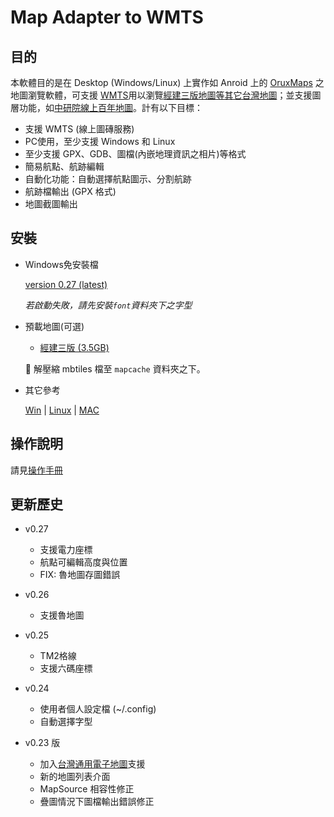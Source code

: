 Map Adapter to WMTS
===================

目的
----

本軟體目的是在 Desktop (Windows/Linux) 上實作如 Anroid 上的 [OruxMaps][] 之地圖瀏覽軟體，可支援 [WMTS][wmts_wiki]用以瀏覽[經建三版地圖等其它台灣地圖][Sinica-WMTS]；並支援圖層功能，如[中研院線上百年地圖][Sinica-100y]。計有以下目標：
  -  支援 WMTS (線上圖磚服務)
  -  PC使用，至少支援 Windows 和 Linux
  -  至少支援 GPX、GDB、圖檔(內嵌地理資訊之相片)等格式
  -  簡易航點、航跡編輯
  -  自動化功能：自動選擇航點圖示、分割航跡
  -  航跡檔輸出 (GPX 格式)
  -  地圖截圖輸出

[wmts_wiki]: https://en.wikipedia.org/wiki/Web_Map_Tile_Service
[OruxMaps]: http://www.oruxmaps.com/index.html
[Sinica-WMTS]: http://gis.sinica.edu.tw/tileserver/
[Sinica-100y]: http://gissrv4.sinica.edu.tw/gis/twhgis.aspx

安裝
----

 *  Windows免安裝檔

    [version 0.27 (latest)][giseditor-0.27]

    _若啟動失敗，請先安裝`font`資料夾下之字型_

 *  預載地圖(可選)

    - [經建三版 (3.5GB)](https://drive.google.com/file/d/0B7ryOauZNjlbT2EwbzBlSEpwT1U/view?usp=sharing)

    📝 解壓縮 mbtiles 檔至 `mapcache` 資料夾之下。

 *  其它參考

    [Win](  https://github.com/dayanuyim/GisEditor/blob/dev/install.md#win_install) |
    [Linux](https://github.com/dayanuyim/GisEditor/blob/dev/install.md#linux_install) |
    [MAC](  https://github.com/dayanuyim/GisEditor/blob/dev/install.md#mac_install)

 [giseditor-0.1-32]: https://drive.google.com/file/d/0B7ryOauZNjlbd0pmVFJmYWVNTkU/view?usp=sharing
 [giseditor-0.1-64]: https://drive.google.com/file/d/0B7ryOauZNjlbSE9mOFZvVjhVOWs/view?usp=sharing
 [giseditor-0.2-32]: https://drive.google.com/file/d/0B7ryOauZNjlbX2NjbnBUUTc4bU0/view?usp=sharing
 [giseditor-0.2-64]: https://drive.google.com/file/d/0B7ryOauZNjlbTndFbW1oTEtxWWs/view?usp=sharing
 [giseditor-0.21-32]: https://drive.google.com/file/d/0B7ryOauZNjlbZV9OcjFPNUwzYUU/view?usp=sharing
 [giseditor-0.21-64]: https://drive.google.com/file/d/0B7ryOauZNjlbNFBheXEwWTE5U2s/view?usp=sharing
 [giseditor-0.22-32]: https://drive.google.com/file/d/0B7ryOauZNjlbbVhoNTZWUW9uN2s/view?usp=sharing
 [giseditor-0.22-64]: https://drive.google.com/file/d/0B7ryOauZNjlbU2ZBQVkzd2dLbUE/view?usp=sharing
 [giseditor-0.23]: https://drive.google.com/file/d/0B7ryOauZNjlbVm8zRGZCemVPVGc/view?usp=sharing
 [giseditor-0.25]: https://drive.google.com/file/d/1S9pry2DPY2XI9wC80XC49-FgQeT6umwk/view?usp=sharing
 [giseditor-0.27]: https://drive.google.com/file/d/19ImwLU-vfoaouA_xMbgxxk1g0mHoaIyh/view?usp=sharing



操作說明
--------

請見[操作手冊](https://github.com/dayanuyim/GisEditor/blob/dev/manual.md)

更新歷史
--------
  - v0.27
      - 支援電力座標
      - 航點可編輯高度與位置
      - FIX: 魯地圖存圖錯誤

  - v0.26
      - 支援魯地圖

  - v0.25
      - TM2格線
      - 支援六碼座標

  - v0.24
      - 使用者個人設定檔 (~/.config)
      - 自動選擇字型

  - v0.23 版
      - 加入[台灣通用電子地圖][emap]支援
      - 新的地圖列表介面
      - MapSource 相容性修正
      - 疊圖情況下圖檔輸出錯誤修正


[emap]: http://emap.nlsc.gov.tw

